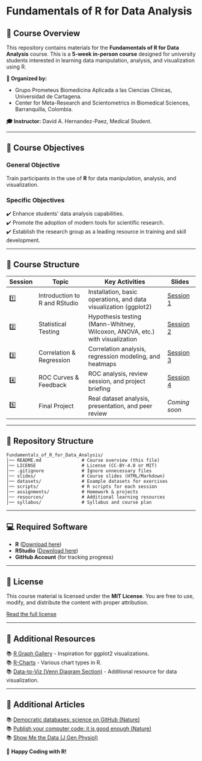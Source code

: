# Fundamentals of R for Data Analysis

## 📌 Course Overview
This repository contains materials for the **Fundamentals of R for Data Analysis** course. This is a **5-week in-person course** designed for university students interested in learning data manipulation, analysis, and visualization using R.

**📍 Organized by:**
- Grupo Prometeus Biomedicina Aplicada a las Ciencias Clínicas, Universidad de Cartagena.
- Center for Meta-Research and Scientometrics in Biomedical Sciences, Barranquilla, Colombia.

**🎓 Instructor:** David A. Hernandez-Paez, Medical Student.

---

## 🎯 Course Objectives
### **General Objective**
Train participants in the use of **R** for data manipulation, analysis, and visualization.

### **Specific Objectives**
✔️ Enhance students' data analysis capabilities.  
✔️ Promote the adoption of modern tools for scientific research.  
✔️ Establish the research group as a leading resource in training and skill development.  

---

## 📅 Course Structure

| **Session** | **Topic** | **Key Activities** | **Slides** |
|------------|----------|------------------|------------|
| 1️⃣ | Introduction to R and RStudio | Installation, basic operations, and data visualization (ggplot2) | [Session 1](https://davidtdep.github.io/Fundamentals_of_R_for_Data_Analysis/slides/Session_1.html) |
| 2️⃣ | Statistical Testing | Hypothesis testing (Mann-Whitney, Wilcoxon, ANOVA, etc.) with visualization | [Session 2](https://davidtdep.github.io/Fundamentals_of_R_for_Data_Analysis/slides/Session_2.html) |
| 3️⃣ | Correlation & Regression | Correlation analysis, regression modeling, and heatmaps | [Session 3](https://davidtdep.github.io/Fundamentals_of_R_for_Data_Analysis/slides/Session_3.html) |
| 4️⃣ | ROC Curves & Feedback | ROC analysis, review session, and project briefing | [Session 4](https://davidtdep.github.io/Fundamentals_of_R_for_Data_Analysis/slides/Session_4.html) |
| 5️⃣ | Final Project | Real dataset analysis, presentation, and peer review | _Coming soon_ |

---

## 📂 Repository Structure

```
Fundamentals_of_R_for_Data_Analysis/
│── README.md               # Course overview (this file)
│── LICENSE                 # License (CC-BY-4.0 or MIT)
│── .gitignore              # Ignore unnecessary files
│── slides/                 # Course slides (HTML/Markdown)
│── datasets/               # Example datasets for exercises
│── scripts/                # R scripts for each session
│── assignments/            # Homework & projects
│── resources/              # Additional learning resources
│── syllabus/               # Syllabus and course plan
```

---

## 💻 Required Software
- **R** ([Download here](https://cran.r-project.org/))
- **RStudio** ([Download here](https://posit.co/downloads/))
- **GitHub Account** (for tracking progress)

---

## 📜 License
This course material is licensed under the **MIT License**. You are free to use, modify, and distribute the content with proper attribution.

[Read the full license](LICENSE)

---

## 🔗 Additional Resources
📚 [R Graph Gallery](https://r-graph-gallery.com/) - Inspiration for ggplot2 visualizations.  
📚 [R-Charts](https://r-charts.com/) - Various chart types in R.  
📚 [Data-to-Viz (Venn Diagram Section)](https://www.data-to-viz.com/#venn) - Additional resource for data visualization.

---

## 🔬 Additional Articles

📚 [Democratic databases: science on GitHub (Nature)](https://www.nature.com/articles/538127a#change-history)  
📚 [Publish your computer code: it is good enough (Nature)](https://www.nature.com/articles/467753a)  
📚 [Show Me the Data (J Gen Physiol)](https://rupress.org/jgp/article/131/1/3/42690/Show-Me-the-Data)

🚀 **Happy Coding with R!**

